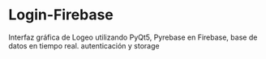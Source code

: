 # Login-Firebase
Interfaz gráfica de Logeo utilizando PyQt5, Pyrebase en Firebase, base de datos en tiempo real. autenticación y storage 
